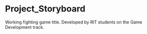 # Project_Storyboard
Working fighting game title. Developed by RIT students on the Game Development track.
